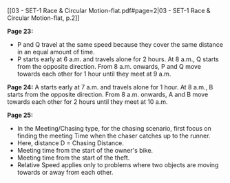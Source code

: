 [[03 - SET-1 Race & Circular Motion-flat.pdf#page=2|03 - SET-1 Race & Circular Motion-flat, p.2]]

**Page 23:**
- P and Q travel at the same speed because they cover the same distance in an equal amount of time.
- P starts early at 6 a.m. and travels alone for 2 hours. At 8 a.m., Q starts from the opposite direction. From 8 a.m. onwards, P and Q move towards each other for 1 hour until they meet at 9 a.m.

**Page 24:**
A starts early at 7 a.m. and travels alone for 1 hour. At 8 a.m., B starts from the opposite direction. From 8 a.m. onwards, A and B move towards each other for 2 hours until they meet at 10 a.m.

**Page 25:**
- In the Meeting/Chasing type, for the chasing scenario, first focus on finding the meeting Time when the chaser catches up to the runner.
- Here, distance D = Chasing Distance.
- Meeting time from the start of the owner's bike.
- Meeting time from the start of the theft.
- Relative Speed applies only to problems where two objects are moving towards or away from each other.



